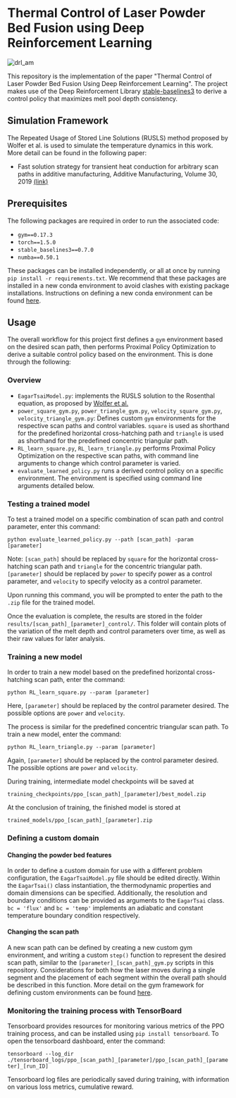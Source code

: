 # Thermal Control of Laser Powder Bed Fusion using Deep Reinforcement Learning
![drl_am](https://user-images.githubusercontent.com/45725578/122481556-e3491f00-cf9c-11eb-89c4-f8014b72b9a1.gif)


This repository is the implementation of the paper "Thermal Control of Laser Powder Bed Fusion Using Deep Reinforcement Learning". The project makes use of the Deep Reinforcement Library [stable-baselines3](https://github.com/DLR-RM/stable-baselines3) to derive a control policy that maximizes melt pool depth consistency.

## Simulation Framework
The Repeated Usage of Stored Line Solutions (RUSLS) method proposed by Wolfer et al. is used to simulate the temperature dynamics in this work. More detail can be found in the following paper:

* Fast solution strategy for transient heat conduction for arbitrary scan paths in additive manufacturing, Additive Manufacturing, Volume 30, 2019 [(link)](https://www.sciencedirect.com/science/article/pii/S2214860419303446)


## Prerequisites 
The following packages are required in order to run the associated code:

* ```gym==0.17.3```
* ```torch==1.5.0```
* ```stable_baselines3==0.7.0```
* ```numba==0.50.1```


These packages can be installed independently, or all at once by running ```pip install -r requirements.txt```. We recommend that these packages are installed in a new conda environment to avoid clashes with existing package installations. Instructions on defining a new conda environment can be found [here](https://conda.io/projects/conda/en/latest/user-guide/tasks/manage-environments.html).

## Usage
The overall workflow for this project first defines a ```gym``` environment based on the desired scan path, then performs Proximal Policy Optimization to derive a suitable control policy based on the environment. This is done through the following:

### Overview
* ```EagarTsaiModel.py```: implements the RUSLS solution to the Rosenthal equation, as proposed by [Wolfer et al.](https://www.sciencedirect.com/science/article/pii/S2214860419303446)
* ```power_square_gym.py```, ```power_triangle_gym.py```, ```velocity_square_gym.py```, ```velocity_triangle_gym.py```: Defines custom ```gym``` environments for the respective scan paths and control variables. ```square``` is used as shorthand for the predefined horizontal cross-hatching path and ```triangle``` is used as shorthand for the predefined concentric triangular path. 
* ```RL_learn_square.py```, ```RL_learn_triangle.py``` performs Proximal Policy Optimization on the respective scan paths, with command line arguments to change which control parameter is varied.  
* ```evaluate_learned_policy.py``` runs a derived control policy on a specific environment. The environment is specified using command line arguments detailed below.  


### Testing a trained model

To test a trained model on a specific combination of scan path and control parameter, enter this command:

```python evaluate_learned_policy.py --path [scan_path] -param [parameter]``` 

 Note: ```[scan_path]```  should be replaced by ```square``` for the horizontal cross-hatching scan path and ```triangle``` for the concentric triangular path. ```[parameter]``` should be replaced by ```power``` to specify power as a control parameter, and ```velocity``` to specify velocity as a control parameter.
  
  Upon running this command, you will be prompted to enter the path to the ```.zip``` file for the trained model. 


Once the evaluation is complete, the results are stored in the folder ```results/[scan_path]_[parameter]_control/```. This folder will contain plots of the variation of the melt depth and control parameters over time, as well as their raw values for later analysis. 

### Training a new model
In order to train a new model based on the predefined horizontal cross-hatching scan path, enter the command:


```python RL_learn_square.py --param [parameter]```


Here, ```[parameter]``` should be replaced by the control parameter desired. The possible options are ```power``` and ```velocity```.


The process is similar for the predefined concentric triangular scan path. To train a new model, enter the command:


```python RL_learn_triangle.py --param [parameter]```

Again, ```[parameter]``` should be replaced by the control parameter desired. The possible options are ```power``` and ```velocity```.

During training, intermediate model checkpoints will be saved at

```training_checkpoints/ppo_[scan_path]_[parameter]/best_model.zip```
 
 
 
 At the conclusion of training, the finished model is stored at 
 
 ```trained_models/ppo_[scan_path]_[parameter].zip```
 
 






### Defining a custom domain
#### Changing the powder bed features
In order to define a custom domain for use with a different problem configuration, the ```EagarTsaiModel.py``` file should be edited directly. Within the ```EagarTsai()``` class instantiation, the thermodynamic properties and domain dimensions can be specified. Additionally, the resolution and boundary conditions can be provided as arguments to the ```EagarTsai``` class. ```bc = 'flux'``` and ```bc = 'temp'``` implements an adiabatic and constant temperature boundary condition respectively. 

#### Changing the scan path

A new scan path can be defined by creating a new custom gym environment, and writing a custom ```step()``` function to represent the desired scan path, similar to the  ```[parameter]_[scan_path]_gym.py``` scripts in this repository. Considerations for both how the laser moves during a single segment and the placement of each segment within the overall path should be described in this function. More detail on the gym framework for defining custom environments can be found [here](https://stable-baselines.readthedocs.io/en/master/guide/custom_env.html).


### Monitoring the training process with TensorBoard
Tensorboard provides resources for monitoring various metrics of the PPO training process, and can be installed using ```pip install tensorboard```. To open the tensorboard dashboard, enter the command:

```tensorboard --log_dir ./tensorboard_logs/ppo_[scan_path]_[parameter]/ppo_[scan_path]_[parameter]_[run_ID]```

Tensorboard log files are periodically saved during training, with information on various loss metrics, cumulative reward.
